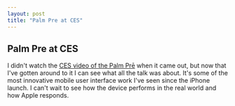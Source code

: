 ```yaml
---
layout: post
title: "Palm Pre at CES"
---
```


## Palm Pre at CES

I didn't watch the [CES video of the Palm Prē](http://www.palm.com/us/products/phones/pre/palm-pre-ces.html "Palm Prē") when it came out, but now that I've gotten around to it I can see what all the talk was about. It's some of the most innovative mobile user interface work I've seen since the iPhone launch. I can't wait to see how the device performs in the real world and how Apple responds.
